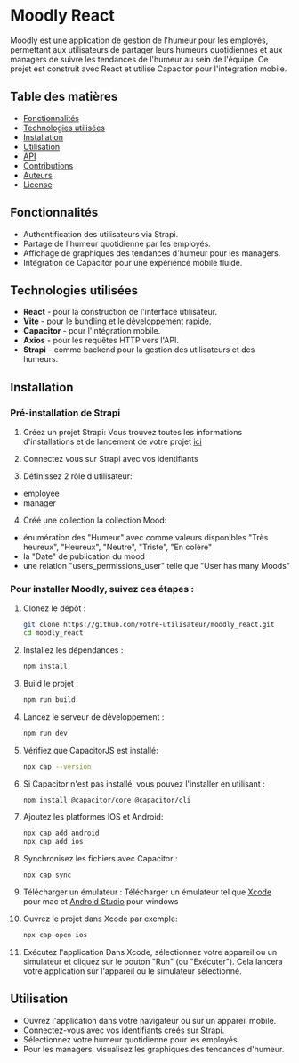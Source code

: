 # Moodly React

Moodly est une application de gestion de l'humeur pour les employés, permettant aux utilisateurs de partager leurs humeurs quotidiennes et aux managers de suivre les tendances de l'humeur au sein de l'équipe. Ce projet est construit avec React et utilise Capacitor pour l'intégration mobile.

## Table des matières

- [Fonctionnalités](#fonctionnalités)
- [Technologies utilisées](#technologies-utilisées)
- [Installation](#installation)
- [Utilisation](#utilisation)
- [API](#api)
- [Contributions](#contributions)
- [Auteurs](#auteurs)
- [License](#license)

## Fonctionnalités

- Authentification des utilisateurs via Strapi.
- Partage de l'humeur quotidienne par les employés.
- Affichage de graphiques des tendances d'humeur pour les managers.
- Intégration de Capacitor pour une expérience mobile fluide.

## Technologies utilisées

- **React** - pour la construction de l'interface utilisateur.
- **Vite** - pour le bundling et le développement rapide.
- **Capacitor** - pour l'intégration mobile.
- **Axios** - pour les requêtes HTTP vers l'API.
- **Strapi** - comme backend pour la gestion des utilisateurs et des humeurs.

## Installation

### Pré-installation de Strapi

1. Créez un projet Strapi:
Vous trouvez toutes les informations d'installations et de lancement de votre projet [ici](https://docs.strapi.io/dev-docs/installation/cli)

2. Connectez vous sur Strapi avec vos identifiants

3. Définissez 2 rôle d'utilisateur:
- employee
- manager

4. Créé une collection la collection Mood:
- énumération des "Humeur" avec comme valeurs disponibles "Très heureux", "Heureux", "Neutre", "Triste", "En colère"
- la "Date" de publication du mood
- une relation "users_permissions_user" telle que "User has many Moods"

### Pour installer Moodly, suivez ces étapes :

1. Clonez le dépôt :
   ```bash
   git clone https://github.com/votre-utilisateur/moodly_react.git
   cd moodly_react
   ```

2. Installez les dépendances :
   ```bash
   npm install
   ```

3. Build le projet :
   ```bash
   npm run build
   ```
4. Lancez le serveur de développement :
   ```bash
   npm run dev
   ```

5. Vérifiez que CapacitorJS est installé:
    ```bash
    npx cap --version
    ```

6. Si Capacitor n'est pas installé, vous pouvez l'installer en utilisant :
    ```bash
    npm install @capacitor/core @capacitor/cli
    ```

7. Ajoutez les platformes IOS et Android:
    ```bash
    npx cap add android
    npx cap add ios
    ```

8. Synchronisez les fichiers avec Capacitor :
    ```bash
    npx cap sync
    ```

9. Télécharger un émulateur :
Télécharger un émulateur tel que [Xcode](https://apps.apple.com/fr/app/xcode/id497799835?mt=12) pour mac et [Android Studio](https://developer.android.com/studio?hl=fr) pour windows

10. Ouvrez le projet dans Xcode par exemple:
    ```bash
    npx cap open ios
    ```

11. Exécutez l'application
Dans Xcode, sélectionnez votre appareil ou un simulateur et cliquez sur le bouton "Run" (ou "Exécuter"). Cela lancera votre application sur l'appareil ou le simulateur sélectionné.

## Utilisation

- Ouvrez l'application dans votre navigateur ou sur un appareil mobile.
- Connectez-vous avec vos identifiants créés sur Strapi.
- Sélectionnez votre humeur quotidienne pour les employés.
- Pour les managers, visualisez les graphiques des tendances d'humeur.
